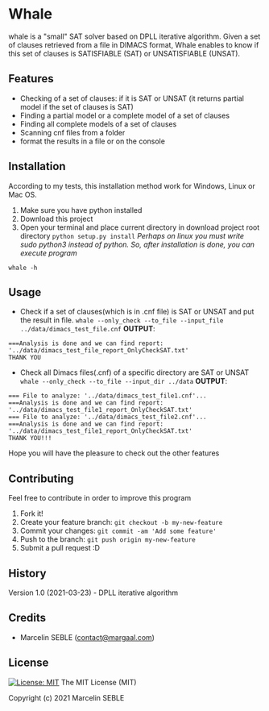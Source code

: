 # Whale
whale is a "small" SAT solver based on DPLL iterative algorithm. Given a set of clauses retrieved from a file in DIMACS format, Whale enables to know if this set of clauses is SATISFIABLE (SAT) or UNSATISFIABLE (UNSAT).

## Features

- Checking of a set of clauses: if it is SAT or UNSAT (it returns partial model if the set of clauses is SAT)
- Finding a partial model or a complete model of a set of clauses
- Finding all complete models of a set of clauses
- Scanning cnf files from a folder
- format the results in a file or on the console

## Installation
According to my tests, this installation method work for Windows, Linux or Mac OS. 
1. Make sure you have python installed
2. Download this project
3. Open your terminal and place current directory in download project root directory `python setup.py install`
*Perhaps on linux you must write *sudo python3* instead of *python*. So, after installation is done, you can execute program*
```
whale -h
```

## Usage
- Check if a set of clauses(which is in .cnf file) is SAT or UNSAT and put the result in file.
`whale --only_check --to_file --input_file ../data/dimacs_test_file.cnf`
**OUTPUT**:
```
===Analysis is done and we can find report: '../data/dimacs_test_file_report_OnlyCheckSAT.txt'
THANK YOU
```
- Check all Dimacs files(.cnf) of a specific directory are SAT or UNSAT 
`whale --only_check --to_file --input_dir ../data`
**OUTPUT**:
```
=== File to analyze: '../data/dimacs_test_file1.cnf'...
===Analysis is done and we can find report: '../data/dimacs_test_file1_report_OnlyCheckSAT.txt'
=== File to analyze: '../data/dimacs_test_file2.cnf'...
===Analysis is done and we can find report: '../data/dimacs_test_file1_report_OnlyCheckSAT.txt'
THANK YOU!!!
```
Hope you will have the pleasure to check out the other features

## Contributing
 
Feel free to contribute in order to improve this program
1. Fork it!
2. Create your feature branch: `git checkout -b my-new-feature`
3. Commit your changes: `git commit -am 'Add some feature'`
4. Push to the branch: `git push origin my-new-feature`
5. Submit a pull request :D
 
## History
 
Version 1.0 (2021-03-23) - DPLL iterative algorithm
 
## Credits
 
- Marcelin SEBLE (contact@margaal.com)
 
## License
 [![License: MIT](https://img.shields.io/badge/License-MIT-yellow.svg)](https://opensource.org/licenses/MIT)
The MIT License (MIT)

Copyright (c) 2021 Marcelin SEBLE
